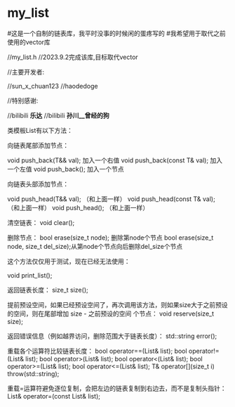 # my_list
#这是一个自制的链表库，我平时没事的时候闲的蛋疼写的
#我希望用于取代之前使用的vector库

//my_list.h
//2023.9.2完成该库,目标取代vector

//主要开发者:

//sun_x_chuan123
//haodedoge

//特别感谢:


//bilibili __乐达__
//bilibili __孙川__曾经的狗__

类模板List有以下方法：

向链表尾部添加节点：

void push_back(T&& val);      加入一个右值
void push_back(const T& val); 加入一个左值
void push_back();             加入一个节点

向链表头部添加节点：

void push_head(T&& val);      （和上面一样）
void push_head(const T& val); （和上面一样）
void push_head();             （和上面一样）

清空链表：
void clear();

删除节点：
bool erase(size_t node);       删除第node个节点
bool erase(size_t node, size_t del_size);从第node个节点向后删除del_size个节点

这个方法仅仅用于测试，现在已经无法使用：

void print_list();

返回链表长度：
size_t size();

提前预设空间，如果已经预设空间了，再次调用该方法，则如果size大于之前预设的空间，则在尾部增加 size - 之前预设的空间 个节点：
void reserve(size_t size);

返回错误信息（例如越界访问，删除范围大于链表长度）：
std::string error();

重载各个运算符比较链表长度：
bool operator==(List<T>& list);
bool operator!=(List<T>& list);
bool operator>(List<T>& list);
bool operator<(List<T>& list);
bool operator>=(List<T>& list);
bool operator<=(List<T>& list);
T& operator[](size_t i) throw(std::string);

重载=运算符避免逐位复制，会把左边的链表复制到右边去，而不是复制头指针：
List<T>& operator=(const List<T>& list);
